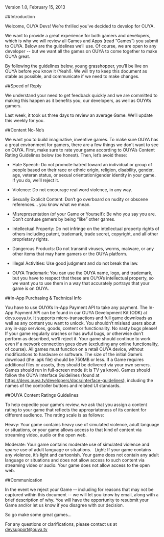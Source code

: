 Version 1.0, February 15, 2013

##Introduction
 
Welcome, OUYA Devs! We’re thrilled you’ve decided to develop for OUYA.
 
We want to provide a great experience for both gamers and developers, which is why we will review all Games and Apps (read “Games”) you submit to OUYA. Below are the guidelines we’ll use. Of course, we are open to any developer -- but we want all the games on OUYA to come together to make OUYA great.
 
By following the guidelines below, young grasshopper, you’ll be live on OUYA before you know it (Yeah!). We will try to keep this document as stable as possible, and communicate if we need to make changes.
 
##Speed of Reply
 
We understand your need to get feedback quickly and we are committed to making this happen as it benefits you, our developers, as well as OUYA’s gamers. 

Last week, it took us three days to review an average Game.  We’ll update this weekly for you.
 
##Content No-No’s

We want you to build imaginative, inventive games. To make sure OUYA has a great environment for gamers, there are a few things we don’t want to see on OUYA. First, make sure to rate your game according to OUYA’s Content Rating Guidelines below (be honest).  Then, let’s avoid these:

* Hate Speech: Do not promote hatred toward an individual or group of people based on their race or ethnic origin, religion, disability, gender, age, veteran status, or sexual orientation/gender identity in your game.  If you do, we’ll reject it.

* Violence: Do not encourage real word violence, in any way.  

* Sexually Explicit Content: Don’t go overboard on nudity or obscene references… you know what we mean.

* Misrepresentation (of your Game or Yourself): Be who you say you are. Don’t confuse gamers by being “like” other games. 

* Intellectual Property: Do not infringe on the intellectual property rights of others including patent, trademark, trade secret, copyright, and all other proprietary rights.

* Dangerous Products: Do not transmit viruses, worms, malware, or any other items that may harm gamers or the OUYA platform.  

* Illegal Activities: Use good judgment and do not break the law.

* OUYA Trademark: You can use the OUYA name, logo, and trademark, but you have to respect that these are OUYA’s intellectual property, so we want you to use them in a way that accurately portrays that your game is on OUYA.
 
##In-App Purchasing & Technical Info

You have to use OUYA’s In-App Payment API to take any payment. The In-App Payment API can be found in our OUYA Development Kit (ODK) at devs.ouya.tv.  It supports micro-transactions and full game downloads as well as any content you want to unlock. 
You shouldn’t mislead users about any in-app services, goods, content or functionality.
No nasty bugs please!  If your game regularly crashes or has awful bugs, or otherwise don’t perform as described, we’ll reject it. 
Your game should continue to work even if a network connection goes down (excluding any online functionality, of course).
All games must function on a retail OUYA device, without modifications to hardware or software.
The size of the initial Game’s download (the .apk file) should be 750MB or less. If a Game requires additional files or assets, they should be delivered via your own servers.
Games should run in full-screen mode (it is TV ya know).
Games should follow the OUYA Interface Guidelines (found at https://devs.ouya.tv/developers/docs/interface-guidelines), including the names of the controller buttons and related UI standards.
 
 
##OUYA Content Ratings Guidelines

To help expedite your game’s review, we ask that you assign a content rating to your game that reflects the appropriateness of its content for different audience. The rating scale is as follows:

Heavy: Your game contains heavy use of simulated violence, adult language or situations, or your game allows access to that kind of  content via streaming video, audio or the open web.

Moderate: Your game contains moderate use of simulated violence and sparse use of adult language or situations.  
Light: If your game contains any violence, it’s light and cartoonish. Your game does not contain any adult language or situations and does not allow access to such content via streaming video or audio. Your game does not allow access to the open web.

##Communication

In the event we reject your Game -- including for reasons that may not be captured within this document -- we will let you know by email, along with a brief description of why. You will have the opportunity to resubmit your Game and/or let us know if you disagree with our decision.
 
So go make some great games... 
 
For any questions or clarifications, please contact us at devsupport@ouya.tv
